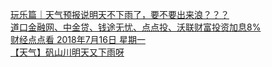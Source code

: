   
[玩乐篇｜天气预报说明天不下雨了，要不要出来浪？？？](http://www.dianyue.me/archives/704/qwb7v286fciepntv/)  
[道口金融网、中金贷、钱途无忧、点点投、沃联财富投资加息8%](http://www.dianyue.me/archives/929/6rbogtvdqf0h79kt/)  
[财经点点看  2018年7月16日 星期一](http://www.dianyue.me/archives/227/3c6bu5sqxwzhqqcx/)  
[【天气】矾山川明天又下雨呀](http://www.dianyue.me/archives/139/f159zll31klw1w82/)